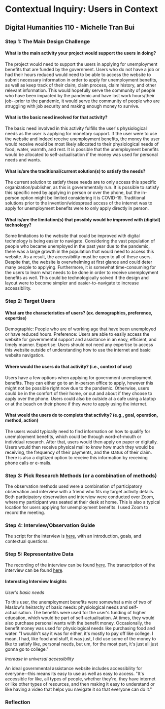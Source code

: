 # Contextual Inquiry: Users in Context 
## Digital Humanities 110 - Michelle Tran Bui 

### Step 1: The Main Design Challenge 
#### What is the main activity your project would support the users in doing? 
The project would need to support the users in applying for unemployment benefits that are funded by the government. Users who do not have a job or had their hours reduced would need to be able to access the website to submit necessary information in order to apply for unemployment benefits, as well as keep track of their claim, claim  process, claim history, and other relevant information. This would hopefully serve the community of people who have been impacted by the pandemic and have lost work hours/their job--prior to the pandemic, it would serve the community of people who are struggling with job security and making enough money to survive. 
#### What is the basic need involved for that activity? 
The basic need involved in this activity fulfills the user's  physiological needs as the user is applying for monetary support. If the user were to use the website and indeed receive unemployment benefits, the money the user would receive would be most likely allocated to their physiological needs of food, water, warmth, and rest. It is possible that the unemployment benefits would be allocated to self-actualisation if the money was used for personal needs and wants. 
#### What is/are the traditional/current solution(s) to satisfy the needs? 
The current solution to satisfy these needs are to only access this specific organization/publisher, as this is governmentally run. It is possible to satisfy this specific need by applying in person or over the phone, but the in-person option might be limited considering it is COVID-19. Traditional solutions prior to the invention/widespread access of the internet was to apply for unemployment benefits were to only apply directly in person.
#### What is/are the limitation(s) that possibly would be improved with (digital) technology? 
Some limitations to the website that could be improved with digital technology is being easier to navigate. Considering the vast population of people who became unemployed in the past year due to the  pandemic, there was a large growth in the population that would need to access this website. As a result, the accessibility must be open to all of these users. Despite that, the website is overwhelming at first glance and could deter many people to applying. Furthermore, it is somewhat time-consuming for the users to learn what needs to be done in order to receive unemployment benefits as well. This could be technologically solved if the design and layout were to become simpler and easier-to-navigate to increase accessibility. 

### Step 2: Target Users
#### What are the characteristics of users? (ex. demographics, preference, expertise) 
Demographic: People who are of working age that have been unemployed or have reduced hours.
Preference: Users are able to easily access the website for governmental support and assistance in an easy, efficient, and timely manner. 
Expertise: Users should not need any expertise to access this website outside of understanding how to use the internet and basic website navigation. 
#### Where would the users do that activity? (i.e., context of use)
Users have a few options when applying for government unemployment benefits. They can either go to an in-person office to apply, however this might not be possible right now due to the pandemic. Otherwise, users could be in the comfort of their home, or out and about if they choose to apply over the phone. Users could also be outside at a cafe using a laptop or at the beach on their phone if they were to apply using the internet. 
#### What would the users do to complete that activity? (e.g., goal, operation, method, action)
The users would typically need to find information on how to qualify for unemployment benefits, which could be through word-of-mouth or individual research. After that, users would then apply on paper or digitally. Users would then receive physical mail to know how much they would be receiving, the frequency of their payments, and the status of their claim. There is also a digitized option to receive this information by receiving phone calls or e-mails. 

### Step 3: Pick Research Methods (or a combination of methods) 
The observation methods used were a combination of participatory observation and interview with a friend who fits my target activity details. 
Both participatory observation and interview were conducted over Zoom, where my participant was seated at their desk at home. This is also a typical location for users applying for unemployment benefits. 
I used Zoom to record the meeting.

### Step 4: Interview/Observation Guide
The script for the interview is [here](https://docs.google.com/document/d/1tHei9HyTbo2TmSdWFtcXl06ZZvDZsFnTKyL7L_QAsj4/edit?usp=sharing), with an introduction, goals, and contextual questions.

### Step 5: Representative Data 
The recording of the interview can be found [here](https://youtu.be/aUrqrs9auuA). 
The transcription of the interview can be found [here](). 
#### Interesting Interview Insights
*User's basic needs*

To this user, the unemployment benefits were somewhat a mix of two of Maslow's heirarchy of basic needs: physiological needs and self-actualisation. The benefits were used for the user's funding of higher education, which would be part of self-actualisation. At times, they would also purchase personal wants with the benefit money. Occasionally, the benefit money was used for physiological needs like purchasing food and water. 
"I wouldn't say it was for either, it's mostly to pay off like college. I mean, I had, like food and stuff, it was just, I did use some of the money to like to satisfy like, personal needs, but um, for the most part, it's just all just gonna go to college."

*Increase in universal accessibility*

An ideal governmental assistance website includes accessibility for everyone--this means its easy to use as well as easy to access. 
"It's accessible for like, all types of people, whether they're, they have internet or like other types of resources, and then making it easy to understand or like having a video that helps you navigate it so that everyone can do it."

### Reflection
